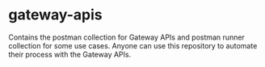 # gateway-apis
Contains the postman collection for Gateway APIs and postman runner collection for some use cases.
Anyone can use this repository to automate their process with the Gateway APIs.
